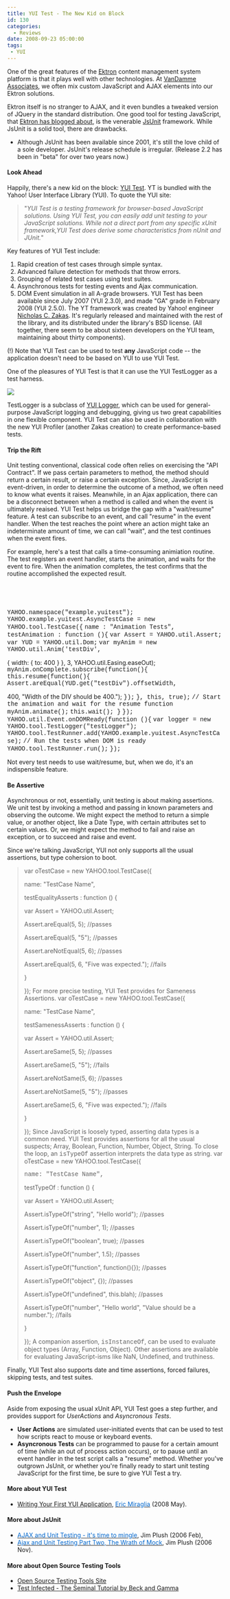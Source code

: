 ```yaml
---
title: YUI Test - The New Kid on Block
id: 130
categories:
  - Reviews
date: 2008-09-23 05:00:00
tags:
 - YUI
---
```


One of the great features of the [Ektron](http://ektron.com/ "Ektron") content management system platform is that it plays well with other technologies. At [VanDamme Associates](http://www.vandamme.com/content.aspx?id=362), we often mix custom JavaScript and AJAX elements into our Ektron solutions.

Ektron itself is no stranger to AJAX, and it even bundles a tweaked version of JQuery in the standard distribution. One good tool for testing JavaScript, that [Ektron has blogged about](http://dev.ektron.com/blogs.aspx?id=13568), is the venerable [JsUnit](http://jsunit.org/) framework. While JsUnit is a solid tool, there are drawbacks.

*   Although JsUnit has been available since 2001, it's still the love child of a sole developer.
JsUnit's release schedule is irregular. (Release 2.2 has been in "beta" for over two years now.)

#### Look Ahead

Happily, there's a new kid on the block: [YUI Test](http://developer.yahoo.com/yui/yuitest/). YT is bundled with the Yahoo! User Interface Library (YUI). To quote the YUI site:

> "_YUI Test is a testing framework for browser-based JavaScript solutions. Using YUI Test, you can easily add unit testing to your JavaScript solutions. While not a direct port from any specific xUnit framework,YUI Test does derive some characteristics from nUnit and JUnit._"

Key features of YUI Test include:

1.  Rapid creation of test cases through simple syntax.
2.  Advanced failure detection for methods that throw errors.
3.  Grouping of related test cases using test suites.
4.  Asynchronous tests for testing events and Ajax communication.
5.  DOM Event simulation in all A-grade browsers.
YUI Test has been available since July 2007 (YUI 2.3.0), and made "GA" grade in February 2008 (YUI 2.5.0). The YT framework was created by Yahoo! engineer [Nicholas C. Zakas](http://www.nczonline.net/). It's regularly released and maintained with the rest of the library, and its distributed under the library's BSD license. (All together, there seem to be about sixteen developers on the YUI team, maintaining about thirty components).

(!) Note that YUI Test can be used to test **any** JavaScript code -- the application doesn't need to be based on YUI to use YUI Test.

One of the pleasures of YUI Test is that it can use the YUI TestLogger as a test harness.

[![](https://tedhusted.files.wordpress.com/2008/09/6bbdc-yui-test.png)](http://developer.yahoo.com/yui/logger/)

TestLogger is a subclass of [YUI Logger](http://developer.yahoo.com/yui/logger/), which can be used for general-purpose JavaScript logging and debugging, giving us two great capabilities in one flexible component. YUI Test can also be used in collaboration with the new YUI Profiler (another Zakas creation) to create performance-based tests.

#### Trip the Rift

Unit testing conventional, classical code often relies on exercising the "API Contract". If we pass certain parameters to method, the method should return a certain result, or raise a certain exception. Since, JavaScript is event-driven, in order to determine the outcome of a method, we often need to know what events it raises. Meanwhile, in an Ajax application, there can be a disconnect between when a method is called and when the event is ultimately reaised. YUI Test helps us bridge the gap with a "wait/resume" feature. A test can subscribe to an event, and call "resume" in the event handler. When the test reaches the point where an action might take an indeterminate amount of time, we can call "wait", and the test continues when the event fires.

For example, here's a test that calls a time-consuming animiation routine. The test registers an event handler, starts the animation, and waits for the event to fire. When the animation completes, the test confirms that the routine accomplished the expected result.

<span style="font-family:courier new, monospace;"> </span>
<div id="testLogger"></div>

<span style="font-family:courier new, monospace;"> </span>
<div id="testDiv" style="position:absolute;width:10px;height:10px;"></div>

<span style="font-family:courier new, monospace;"> YAHOO.namespace("example.yuitest");</span> <span style="font-family:courier new, monospace;"> YAHOO.example.yuitest.AsyncTestCase = new YAHOO.tool.TestCase({</span> <span style="font-family:courier new, monospace;"> name : "Animation Tests", </span> <span style="font-family:courier new, monospace;"> testAnimation : function (){</span> <span style="font-family:courier new, monospace;"> var Assert = YAHOO.util.Assert;</span> <span style="font-family:courier new, monospace;"> var YUD = YAHOO.util.Dom;</span> <span style="font-family:courier new, monospace;"> var myAnim = new YAHOO.util.Anim('testDiv',</span>

{ width: { to: 400 } }, 3, YAHOO.util.Easing.easeOut); <span style="font-family:courier new, monospace;"> myAnim.onComplete.subscribe(function(){</span> <span style="font-family:courier new, monospace;"> this.resume(function(){ </span> <span style="font-family:courier new, monospace;"> Assert.areEqual(YUD.get("testDiv").offsetWidth,</span>

400, "Width of the DIV should be 400."); <span style="font-family:courier new, monospace;"> });</span> <span style="font-family:courier new, monospace;"> }, this, true);</span> <span style="font-family:courier new, monospace;"> // Start the animation and wait for the resume function</span> <span style="font-family:courier new, monospace;"> myAnim.animate();</span> <span style="font-family:courier new, monospace;"> this.wait(); </span> <span style="font-family:courier new, monospace;"> }</span> <span style="font-family:courier new, monospace;"> });</span> <span style="font-family:courier new, monospace;"> YAHOO.util.Event.onDOMReady(function (){</span> <span style="font-family:courier new, monospace;"> var logger = new YAHOO.tool.TestLogger("testLogger");</span> <span style="font-family:courier new, monospace;"> YAHOO.tool.TestRunner.add(YAHOO.example.yuitest.AsyncTestCase);</span> <span style="font-family:courier new, monospace;"> // Run the tests when DOM is ready</span> <span style="font-family:courier new, monospace;"> YAHOO.tool.TestRunner.run();</span> <span style="font-family:courier new, monospace;"> });</span>

Not every test needs to use wait/resume, but, when we do, it's an indispensible feature.

#### Be Assertive

Asynchronous or not, essentially, unit testing is about making assertions. We unit test by invoking a method and passing in known parameters and observing the outcome. We might expect the method to return a simple value, or another object, like a Date Type, with certain attributes set to certain values. Or, we might expect the method to fail and raise an exception, or to succeed and raise and event.

Since we're talking JavaScript, YUI not only supports all the usual assertions, but type cohersion to boot.
> var oTestCase = new YAHOO.tool.TestCase({
> 
> name: "TestCase Name",
> 
> testEqualityAsserts : function () {
> 
> var Assert = YAHOO.util.Assert;
> 
> Assert.areEqual(5, 5); //passes
> 
> Assert.areEqual(5, "5"); //passes
> 
> Assert.areNotEqual(5, 6); //passes
> 
> Assert.areEqual(5, 6, "Five was expected."); //fails
> 
> }
> 
> });
For more precise testing, YUI Test provides for Sameness Assertions.
> var oTestCase = new YAHOO.tool.TestCase({
> 
> name: "TestCase Name",
> 
> testSamenessAsserts : function () {
> 
> var Assert = YAHOO.util.Assert;
> 
> Assert.areSame(5, 5); //passes
> 
> Assert.areSame(5, "5"); //fails
> 
> Assert.areNotSame(5, 6); //passes
> 
> Assert.areNotSame(5, "5"); //passes
> 
> Assert.areSame(5, 6, "Five was expected."); //fails
> 
> }
> 
> });
Since JavaScript is loosely typed, asserting data types is a common need. YUI Test provides assertions for all the usual suspects; Array, Boolean, Function, Number, Object, String. To close the loop, an <span style="font-family:courier new, monospace;">isTypeOf</span> assertion interprets the data type as string.
> var oTestCase = new YAHOO.tool.TestCase({
> 
> <span style="font-family:courier new, monospace;"> name: "TestCase Name",</span>
> 
> testTypeOf : function () {
> 
> var Assert = YAHOO.util.Assert;
> 
> Assert.isTypeOf("string", "Hello world"); //passes
> 
> Assert.isTypeOf("number", 1); //passes
> 
> Assert.isTypeOf("boolean", true); //passes
> 
> Assert.isTypeOf("number", 1.5); //passes
> 
> Assert.isTypeOf("function", function(){}); //passes
> 
> Assert.isTypeOf("object", {}); //passes
> 
> Assert.isTypeOf("undefined", this.blah); //passes
> 
> Assert.isTypeOf("number", "Hello world", "Value should be a number."); //fails
> 
> }
> 
> });
A companion assertion, <span style="font-family:courier new, monospace;">isInstanceOf</span>, can be used to evaluate object types (Array, Function, Object). Other assertions are available for evaluating JavaScript-isms like NaN, Undefined, and truthiness.

Finally, YUI Test also supports date and time assertions, forced failures, skipping tests, and test suites.

#### Push the Envelope

Aside from exposing the usual xUnit API, YUI Test goes a step further, and provides support for _UserActions_ and _Asyncronous Tests_.

*   **User Actions** are simulated user-initiated events that can be used to test how scripts react to mouse or keyboard events.
*   **Asyncronous Tests** can be programmed to pause for a certain amount of time (while an out of process action occurs), or to pause until an event handler in the test script calls a "resume" method.
Whether you've outgrown JsUnit, or whether you're finally ready to start unit testing JavaScript for the first time, be sure to give YUI Test a try.

#### More about YUI Test

*   [Writing Your First YUI Application](http://www.insideria.com/2008/05/writing-your-first-yui-applica.html), [<span style="color:#0066cc;">Eric Miraglia</span>](http://www.oreillynet.com/pub/au/3447) (2008 May).

#### More about JsUnit

*   [<span style="color:#0066cc;">AJAX and Unit Testing - it's time to mingle</span>](http://www.litfuel.net/plush/?postid=117 "Permanent Link: AJAX and Unit Testing - it"), Jim Plush (2006 Feb),
*   [<span style="color:#0066cc;">Ajax and Unit Testing Part Two, The Wrath of Mock</span>](http://www.litfuel.net/plush/?postid=154 "Permanent Link: Ajax and Unit Testing Part Two, The Wrath of Mock"), Jim Plush (2006 Nov).

#### More about Open Source Testing Tools

*   [Open Source Testing Tools Site](http://www.opensourcetesting.org/)
*   [Test Infected - The Seminal Tutorial by Beck and Gamma](http://junit.sourceforge.net/doc/testinfected/testing.htm)